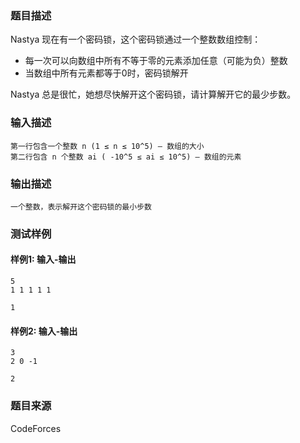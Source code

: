 ### 题目描述

Nastya 现在有一个密码锁，这个密码锁通过一个整数数组控制：

- 每一次可以向数组中所有不等于零的元素添加任意（可能为负）整数
- 当数组中所有元素都等于0时，密码锁解开

Nastya 总是很忙，她想尽快解开这个密码锁，请计算解开它的最少步数。

### 输入描述

```
第一行包含一个整数 n (1 ≤ n ≤ 10^5) — 数组的大小
第二行包含 n 个整数 ai ( -10^5 ≤ ai ≤ 10^5) — 数组的元素
```

### 输出描述

```
一个整数，表示解开这个密码锁的最小步数
```

### 测试样例

#### 样例1: 输入-输出

```
5
1 1 1 1 1
```

```
1
```

#### 样例2: 输入-输出

```
3
2 0 -1
```

```
2
```

### 题目来源

CodeForces